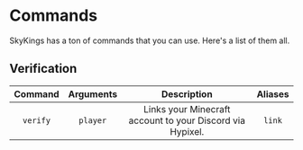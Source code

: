 # Commands
SkyKings has a ton of commands that you can use. Here's a list of them all.

## Verification
| Command | Arguments | Description | Aliases |
|:-------:|:---------:|:-----------:|:-------:|
| `verify` | `player` | Links your Minecraft account to your Discord via Hypixel. | `link` |
